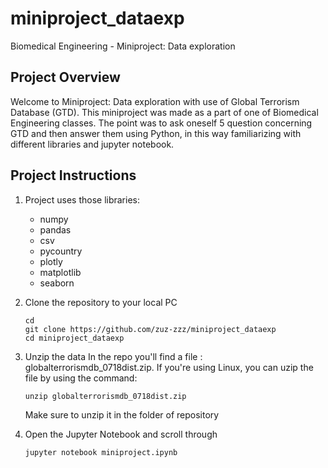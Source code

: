 # miniproject_dataexp
Biomedical Engineering - Miniproject: Data exploration

## Project Overview

Welcome to Miniproject: Data exploration with use of Global Terrorism Database (GTD). This miniproject was made as a part of one of Biomedical Engineering classes. The point was to ask oneself 5 question concerning GTD and then answer them using Python, in this way familiarizing with different libraries and jupyter notebook.

## Project Instructions

1. Project uses those libraries:
    * numpy
    * pandas
    * csv
    * pycountry
    * plotly
    * matplotlib
    * seaborn
    
2. Clone the repository to your local PC

    ```
    cd
    git clone https://github.com/zuz-zzz/miniproject_dataexp
    cd miniproject_dataexp
    ```


3. Unzip the data
In the repo you'll find a file : globalterrorismdb_0718dist.zip. If you're using Linux, you can uzip the file by using the command:

    ```
    unzip globalterrorismdb_0718dist.zip
    ```
    
    Make sure to unzip it in the folder of repository


4. Open the Jupyter Notebook and scroll through
    
    ```
    jupyter notebook miniproject.ipynb
    ```
  

